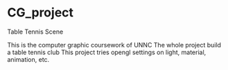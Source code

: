 # CG_project
Table Tennis Scene

This is the computer graphic coursework of UNNC
The whole project build a table tennis club
This project tries opengl settings on light, material, animation, etc.
